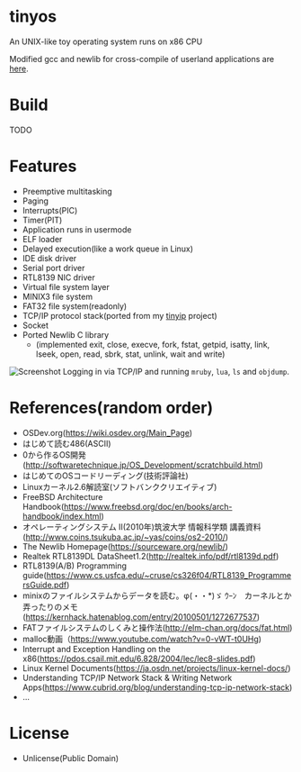 # tinyos
An UNIX-like toy operating system runs on x86 CPU

Modified gcc and newlib for cross-compile of userland applications are [here](https://github.com/matsud224/tinyos-cross).

# Build
TODO

# Features
* Preemptive multitasking
* Paging
* Interrupts(PIC)
* Timer(PIT)
* Application runs in usermode
* ELF loader
* Delayed execution(like a work queue in Linux)
* IDE disk driver
* Serial port driver
* RTL8139 NIC driver
* Virtual file system layer
* MINIX3 file system
* FAT32 file system(readonly)
* TCP/IP protocol stack(ported from my [tinyip](https://github.com/matsud224/tinyip) project)
* Socket
* Ported Newlib C library
  * (implemented exit, close, execve, fork, fstat, getpid, isatty, link, lseek, open, read, sbrk, stat, unlink, wait and write)


![Screenshot](https://user-images.githubusercontent.com/20959559/77240903-c35a6c80-6c2e-11ea-81ed-fa77791dbb41.png)
Logging in via TCP/IP and running `mruby`, `lua`, `ls` and `objdump`.


# References(random order)
* OSDev.org(https://wiki.osdev.org/Main_Page)
* はじめて読む486(ASCII)
* 0から作るOS開発(http://softwaretechnique.jp/OS_Development/scratchbuild.html)
* はじめてのOSコードリーディング(技術評論社)
* Linuxカーネル2.6解読室(ソフトバンククリエイティブ)
* FreeBSD Architecture Handbook(https://www.freebsd.org/doc/en/books/arch-handbook/index.html)
* オペレーティングシステム II(2010年)筑波大学 情報科学類 講義資料(http://www.coins.tsukuba.ac.jp/~yas/coins/os2-2010/)
* The Newlib Homepage(https://sourceware.org/newlib/)
* Realtek RTL8139DL DataSheet1.2(http://realtek.info/pdf/rtl8139d.pdf)
* RTL8139(A/B) Programming guide(https://www.cs.usfca.edu/~cruse/cs326f04/RTL8139_ProgrammersGuide.pdf)
* minixのファイルシステムからデータを読む。φ(・・*)ゞ ｳｰﾝ　カーネルとか弄ったりのメモ(https://kernhack.hatenablog.com/entry/20100501/1272677537)
* FATファイルシステムのしくみと操作法(http://elm-chan.org/docs/fat.html)
* malloc動画（https://www.youtube.com/watch?v=0-vWT-t0UHg)
* Interrupt and Exception Handling on the x86(https://pdos.csail.mit.edu/6.828/2004/lec/lec8-slides.pdf)
* Linux Kernel Documents(https://ja.osdn.net/projects/linux-kernel-docs/)
* Understanding TCP/IP Network Stack & Writing Network Apps(https://www.cubrid.org/blog/understanding-tcp-ip-network-stack)
* ...

# License
* Unlicense(Public Domain)
